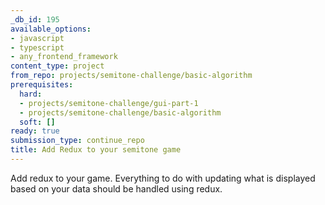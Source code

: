 ```yaml
---
_db_id: 195
available_options:
- javascript
- typescript
- any_frontend_framework
content_type: project
from_repo: projects/semitone-challenge/basic-algorithm
prerequisites:
  hard:
  - projects/semitone-challenge/gui-part-1
  - projects/semitone-challenge/basic-algorithm
  soft: []
ready: true
submission_type: continue_repo
title: Add Redux to your semitone game
---
```


Add redux to your game. Everything to do with updating what is displayed based on your data should be handled using redux.